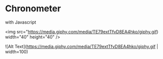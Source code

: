 # Chronometer
with Javascript

<img src="https://media.giphy.com/media/TE79extTfvD8EA4hko/giphy.gif) width="40" height="40" />



![Alt Text](https://media.giphy.com/media/TE79extTfvD8EA4hko/giphy.gif | width=100)
